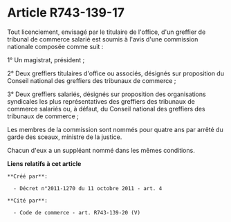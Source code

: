 # Article R743-139-17

Tout licenciement, envisagé par le titulaire de l'office, d'un greffier de tribunal de commerce salarié est soumis à l'avis
d'une commission nationale composée comme suit :

1° Un magistrat, président ;

2° Deux greffiers titulaires d'office ou associés, désignés sur proposition du Conseil national des greffiers des tribunaux
de commerce ;

3° Deux greffiers salariés, désignés sur proposition des organisations syndicales les plus représentatives des greffiers des
tribunaux de commerce salariés ou, à défaut, du Conseil national des greffiers des tribunaux de commerce ;

Les membres de la commission sont nommés pour quatre ans par arrêté du garde des sceaux, ministre de la justice.

Chacun d'eux a un suppléant nommé dans les mêmes conditions.

**Liens relatifs à cet article**

	**Créé par**:

	  - Décret n°2011-1270 du 11 octobre 2011 - art. 4

	**Cité par**:

	  - Code de commerce - art. R743-139-20 (V)
